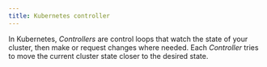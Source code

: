 ```yaml
---
title: Kubernetes controller
---
```


In Kubernetes, *Controllers* are control loops that watch the state of your cluster, then make or request changes where needed. Each *Controller* tries to move the current cluster state closer to the desired state. 
